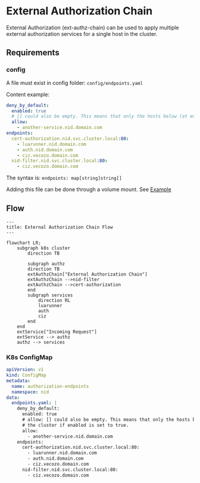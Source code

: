 # External Authorization Chain

External Authorization (ext-authz-chain) can be used to apply multiple external authorization services for a single host in the cluster.

## Requirements

### config
A file must exist in config folder: `config/endpoints.yaml`

Content example:
```yaml
deny_by_default:
  enabled: true
  # [] could also be empty. This means that only the hosts below (at endpoints) are whitelisted for the cluster.
  allow:
    - another-service.nid.domain.com
endpoints:
  cert-authorization.nid.svc.cluster.local:80:
    - luarunner.nid.domain.com
    - auth.nid.domain.com
    - ciz.vecozo.domain.com
  nid-filter.nid.svc.cluster.local:80:
    - ciz.vecozo.domain.com
```

The syntax is: `endpoints: map[string]string[]`

Adding this file can be done through a volume mount. See [Example](#k8s-configmap)

## Flow

```mermaid
---
title: External Authorization Chain Flow
---

flowchart LR;
	subgraph k8s cluster
		direction TB
		
		subgraph authz
		direction TB
		extAuthzChain["External Authorization Chain"]
		extAuthzChain -->nid-filter
		extAuthzChain -->cert-authorization
		end		
		subgraph services
			direction RL
			luarunner
			auth
			ciz
		end
	end
	extService["Incoming Request"]
	extService --> authz
	authz --> services
```


### K8s ConfigMap
```yaml
apiVersion: v1
kind: ConfigMap
metadata:
  name: authorization-endpoints
  namespace: nid
data:
  endpoints.yaml: |
    deny_by_default:
      enabled: true
      # allow: [] could also be empty. This means that only the hosts below (at endpoints) are whitelisted for
      # the cluster if enabled is set to true.
      allow:
        - another-service.nid.domain.com
    endpoints:
      cert-authorization.nid.svc.cluster.local:80:
        - luarunner.nid.domain.com
        - auth.nid.domain.com
        - ciz.vecozo.domain.com
      nid-filter.nid.svc.cluster.local:80:
        - ciz.vecozo.domain.com
```
